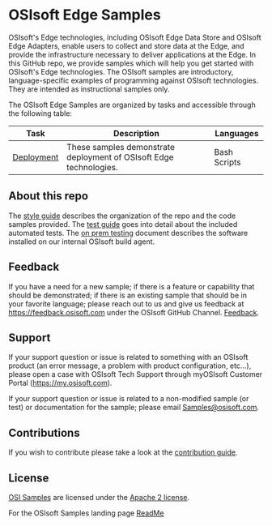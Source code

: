 # OSIsoft Edge Samples

OSIsoft's Edge technologies, including OSIsoft Edge Data Store and OSIsoft Edge Adapters, enable users to collect and store data at the Edge, and provide the infrastructure necessary to deliver applications at the Edge. In this GitHub repo, we provide samples which will help you get started with OSIsoft's Edge technologies. The OSIsoft samples are introductory, language-specific examples of programming against OSIsoft technologies. They are intended as instructional samples only.

The OSIsoft Edge Samples are organized by tasks and accessible through the following table:

| Task                                | Description                                                        | Languages    |
| ----------------------------------- | ------------------------------------------------------------------ | ------------ |
| [Deployment](./deployment_samples/) | These samples demonstrate deployment of OSIsoft Edge technologies. | Bash Scripts |

## About this repo

The [style guide](https://github.com/osisoft/OSI-Samples/blob/master/STYLE_GUIDE.md) describes the organization of the repo and the code samples provided. The [test guide](https://github.com/osisoft/OSI-Samples/blob/master/TEST_GUIDE.md) goes into detail about the included automated tests. The [on prem testing](https://github.com/osisoft/OSI-Samples/blob/master/miscellaneous/ON_PREM_TESTING.md) document describes the software installed on our internal OSIsoft build agent.

## Feedback

If you have a need for a new sample; if there is a feature or capability that should be demonstrated; if there is an existing sample that should be in your favorite language; please reach out to us and give us feedback at https://feedback.osisoft.com under the OSIsoft GitHub Channel. [Feedback](https://feedback.osisoft.com/forums/922279-osisoft-github).

## Support

If your support question or issue is related to something with an OSIsoft product (an error message, a problem with product configuration, etc...), please open a case with OSIsoft Tech Support through myOSIsoft Customer Portal (https://my.osisoft.com).

If your support question or issue is related to a non-modified sample (or test) or documentation for the sample; please email Samples@osisoft.com.

## Contributions

If you wish to contribute please take a look at the [contribution guide](https://github.com/osisoft/OSI-Samples/blob/master/CONTRIBUTING.md).

## License

[OSI Samples](https://github.com/osisoft/OSI-Samples) are licensed under the [Apache 2 license](LICENSE).

For the OSIsoft Samples landing page [ReadMe](https://github.com/osisoft/OSI-Samples)
